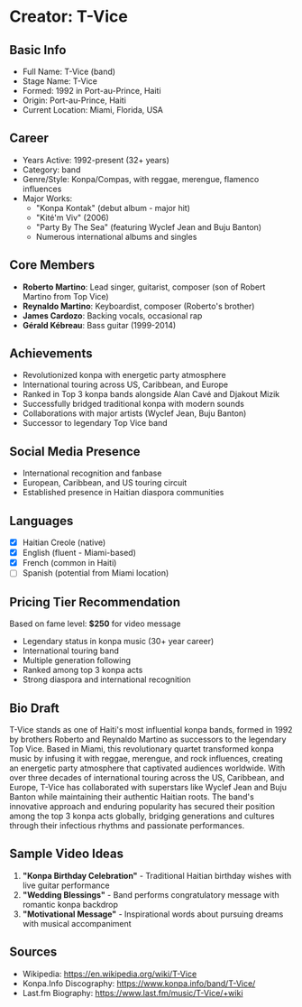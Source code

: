 # Creator: T-Vice

## Basic Info
- Full Name: T-Vice (band)
- Stage Name: T-Vice
- Formed: 1992 in Port-au-Prince, Haiti
- Origin: Port-au-Prince, Haiti
- Current Location: Miami, Florida, USA

## Career
- Years Active: 1992-present (32+ years)
- Category: band
- Genre/Style: Konpa/Compas, with reggae, merengue, flamenco influences
- Major Works:
  - "Konpa Kontak" (debut album - major hit)
  - "Kité'm Viv" (2006)
  - "Party By The Sea" (featuring Wyclef Jean and Buju Banton)
  - Numerous international albums and singles

## Core Members
- **Roberto Martino**: Lead singer, guitarist, composer (son of Robert Martino from Top Vice)
- **Reynaldo Martino**: Keyboardist, composer (Roberto's brother)
- **James Cardozo**: Backing vocals, occasional rap
- **Gérald Kébreau**: Bass guitar (1999-2014)

## Achievements
- Revolutionized konpa with energetic party atmosphere
- International touring across US, Caribbean, and Europe
- Ranked in Top 3 konpa bands alongside Alan Cavé and Djakout Mizik
- Successfully bridged traditional konpa with modern sounds
- Collaborations with major artists (Wyclef Jean, Buju Banton)
- Successor to legendary Top Vice band

## Social Media Presence
- International recognition and fanbase
- European, Caribbean, and US touring circuit
- Established presence in Haitian diaspora communities

## Languages
- [x] Haitian Creole (native)
- [x] English (fluent - Miami-based)
- [x] French (common in Haiti)
- [ ] Spanish (potential from Miami location)

## Pricing Tier Recommendation
Based on fame level: **$250** for video message
- Legendary status in konpa music (30+ year career)
- International touring band
- Multiple generation following
- Ranked among top 3 konpa acts
- Strong diaspora and international recognition

## Bio Draft
T-Vice stands as one of Haiti's most influential konpa bands, formed in 1992 by brothers Roberto and Reynaldo Martino as successors to the legendary Top Vice. Based in Miami, this revolutionary quartet transformed konpa music by infusing it with reggae, merengue, and rock influences, creating an energetic party atmosphere that captivated audiences worldwide. With over three decades of international touring across the US, Caribbean, and Europe, T-Vice has collaborated with superstars like Wyclef Jean and Buju Banton while maintaining their authentic Haitian roots. The band's innovative approach and enduring popularity has secured their position among the top 3 konpa acts globally, bridging generations and cultures through their infectious rhythms and passionate performances.

## Sample Video Ideas
1. **"Konpa Birthday Celebration"** - Traditional Haitian birthday wishes with live guitar performance
2. **"Wedding Blessings"** - Band performs congratulatory message with romantic konpa backdrop
3. **"Motivational Message"** - Inspirational words about pursuing dreams with musical accompaniment

## Sources
- Wikipedia: https://en.wikipedia.org/wiki/T-Vice
- Konpa.Info Discography: https://www.konpa.info/band/T-Vice/
- Last.fm Biography: https://www.last.fm/music/T-Vice/+wiki
